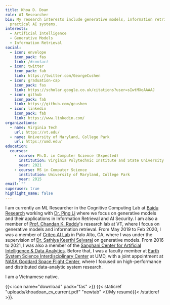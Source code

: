 ```yaml
---
title: Khoa D. Doan
role: AI Researcher
bio: My research interests include generative models, information retrieval and
  practical AI systems.
interests:
  - Artificial Intelligence
  - Generative Models
  - Information Retrieval
social:
  - icon: envelope
    icon_pack: fas
    link: /#contact
  - icon: twitter
    icon_pack: fab
    link: https://twitter.com/GeorgeCushen
  - icon: graduation-cap
    icon_pack: fas
    link: https://scholar.google.co.uk/citations?user=sIwtMXoAAAAJ
  - icon: github
    icon_pack: fab
    link: https://github.com/gcushen
  - icon: linkedin
    icon_pack: fab
    link: https://www.linkedin.com/
organizations:
  - name: Virginia Tech
    url: https://vt.edu/
  - name: University of Maryland, College Park
    url: https://umd.edu/
education:
  courses:
    - course: Ph.D. in Computer Science (Expected)
      institution: Virginia Polytechnic Institute and State University
      year: 2021
    - course: MS in Computer Science
      institution: University of Maryland, College Park
      year: 2015
email: ""
superuser: true
highlight_name: false
---
```

I am currently an ML Researcher in the Cognitive Computing Lab at [Baidu Research](http://research.baidu.com/) working with [Dr. Ping Li](http://research.baidu.com/People/index-view?id=111) where we focus on generative models and their applications in Information Retrieval and AI Security. I am also a member of [Prof. Chandan K. Reddy](https://people.cs.vt.edu/reddy)'s research lab at VT, where I focus on generative models and information retrieval. From May 2019 to Feb 2020, I was a member of [Criteo AI Lab](https://ailab.criteo.com/) in Palo Alto, CA, where I was under the supervision of [Dr. Sathiya Keerthi Selvaraj](http://www.keerthis.com/) on generative models. From 2016 to 2021, I was also a member of the [Sanghani Center for Artificial Intelligence & Data Analytics](https://sanghani.cs.vt.edu/). Before that, I was a faculty member at [Earth System Science Interdisciplinary Center](http://essic.umd.edu/) at UMD, with a joint appointment at [NASA Goddard Space Flight Center](https://www.nasa.gov/goddard), where I focused on high-performance and distributed data-analytic system research. 

<!--
I am a Ph.D. candidate in Machine Learning and Data Mining at Virginia Polytechnic Institute and State University (Virginia Tech), under the supervision of Prof. Chandan K. Reddy. My doctoral research focused on understanding the advantages and limitations of generative models and developing practical generative ML models, especially in information retrieval-related methods, that have low computational complexity and require less human effort. I received my Master Degree in Computer Science, with a focus on high-performance and distributed machine learning, from UMD in 2015.
-->

I am a Vietnamese native.

{{< icon name="download" pack="fas" >}} {{< staticref "uploads/khoadoan_cv_current.pdf" "newtab" >}}My resumé{{< /staticref >}}.
